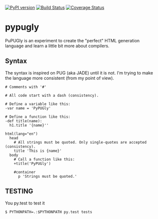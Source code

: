 [![PyPI version](https://badge.fury.io/py/pypugly.svg)](https://badge.fury.io/py/pypugly)
[![Build Status](https://travis-ci.org/zerotk/pypugly.svg?branch=master)](https://travis-ci.org/zerotk/pypugly)
[![Coverage Status](https://coveralls.io/repos/github/zerotk/pypugly/badge.svg?branch=master)](https://coveralls.io/github/zerotk/pypugly?branch=master)

# pypugly

PuPUGly is an experiment to create the "perfect" HTML generation language and learn a little bit more about compilers.


## Syntax

The syntax is inspired on PUG (aka JADE) until it is not. I'm trying to make the language more consistent (from my point of view).

```
# Comments with '#'

# All code start with a dash (consistency).

# Define a variable like this:
-var name = 'PyPUGly'

# Define a function like this:
-def title(name):
  h1.title '{name}''

html(lang="en")
  head
    # All strings must be quoted. Only single-quotes are accepted (consistency).
    title 'This is {name}'
  body
    # Call a function like this:
    +title('PyPUGly')

    #container
      p 'Strings must be quoted.'
```


## TESTING

You py.test to test it

```console
$ PYTHONPATH=.:$PYTHONPATH py.test tests
```
